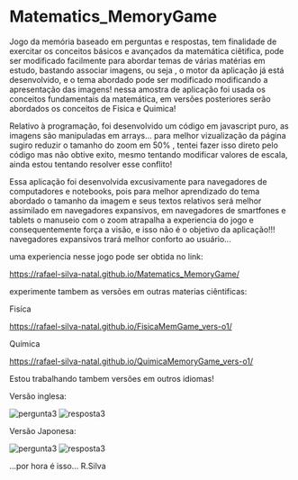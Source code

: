 # Matematics_MemoryGame
Jogo da memória baseado em perguntas e respostas, tem finalidade de exercitar os conceitos básicos e avançados
da matemática ciêtifica, pode ser modificado facilmente para abordar temas de várias matérias em estudo, bastando 
associar imagens, ou seja , o motor da aplicação já está desenvolvido, e o tema abordado pode ser modificado
modificando a apresentação das imagens! nessa amostra de aplicação foi usada os conceitos fundamentais da matemática,
em versões posteriores serão abordados os conceitos de Fisica e Quimica!

Relativo à programação, foi desenvolvido um código em javascript puro, as imagens são manipuladas em arrays... para melhor 
vizualização da página sugiro reduzir o tamanho do zoom em 50% , tentei fazer isso direto pelo código mas não obtive exito,
mesmo tentando modificar valores de escala, ainda estou tentando resolver esse conflito!

Essa aplicação foi desenvolvida excusivamente para navegadores de computadores e notebooks, pois para melhor aprendizado do tema abordado o tamanho da imagem e seus textos relativos será melhor assimilado em navegadores expansivos, em navegadores de smartfones e tablets o manuseio com o zoom atrapalha a experiencia do jogo e consequentemente força a visão, e isso não é o objetivo da aplicação!!! navegadores expansivos trará melhor conforto ao usuário...

uma experiencia nesse jogo pode ser obtida no link:

https://rafael-silva-natal.github.io/Matematics_MemoryGame/

experimente tambem as versões em outras materias ciêntificas:

Fisíca

https://rafael-silva-natal.github.io/FisicaMemGame_vers-o1/

Química

https://rafael-silva-natal.github.io/QuimicaMemoryGame_vers-o1/


Estou trabalhando tambem versões em outros idiomas!

Versão inglesa:

![pergunta3](https://github.com/Rafael-Silva-Natal/Matematics_MemoryGame/assets/112540418/2406fc68-5e04-4065-9862-d1076b7b82ea)
![resposta3](https://github.com/Rafael-Silva-Natal/Matematics_MemoryGame/assets/112540418/31393226-7b7e-4a3d-82b6-b6fcbdc1b4be)

Versão Japonesa:

![pergunta3](https://github.com/Rafael-Silva-Natal/Matematics_MemoryGame/assets/112540418/f3cbd09c-945c-4150-9c6f-c1781486a80e)
![resposta3](https://github.com/Rafael-Silva-Natal/Matematics_MemoryGame/assets/112540418/d6f2f1ec-2797-4ae8-ac5f-b16817780bed)


...por hora é isso... R.Silva
